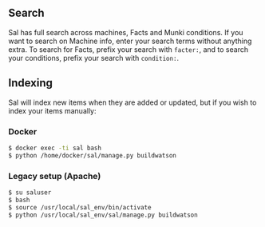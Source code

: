 ## Search

Sal has full search across machines, Facts and Munki conditions. If you want to search on Machine info, enter your search terms without anything extra. To search for Facts, prefix your search with ``facter:``, and to search your conditions, prefix your search with ``condition:``.

## Indexing

Sal will index new items when they are added or updated, but if you wish to index your items manually:

### Docker

``` bash
$ docker exec -ti sal bash
$ python /home/docker/sal/manage.py buildwatson
```

### Legacy setup (Apache)

``` bash
$ su saluser
$ bash
$ source /usr/local/sal_env/bin/activate
$ python /usr/local/sal_env/sal/manage.py buildwatson
```
